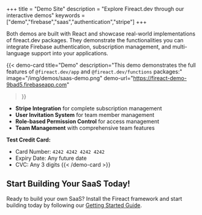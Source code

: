 +++
title = "Demo Site"
description = "Explore Fireact.dev through our interactive demos"
keywords = ["demo","firebase","saas","authentication","stripe"]
+++

Both demos are built with React and showcase real-world implementations of fireact.dev packages. They demonstrate the functionalities you can integrate Firebase authentication, subscription management, and multi-language support into your applications.

{{< demo-card
    title="Demo"
    description="This demo demonstrates the full features of `@fireact.dev/app` and `@fireact.dev/functions` packages:"
    image="/img/demos/saas-demo.png"
    demo-url="https://fireact-demo-9bad5.firebaseapp.com"
>}}
* **Stripe Integration** for complete subscription management
* **User Invitation System** for team member management
* **Role-based Permission Control** for access management
* **Team Management** with comprehensive team features

**Test Credit Card:**
* Card Number: `4242 4242 4242 4242`
* Expiry Date: Any future date
* CVC: Any 3 digits
{{< /demo-card >}}

## Start Building Your SaaS Today!

Ready to build your own SaaS? Install the Fireact framework and start building today by following our [Getting Started Guide](https://docs.fireact.dev/getting-started/).
